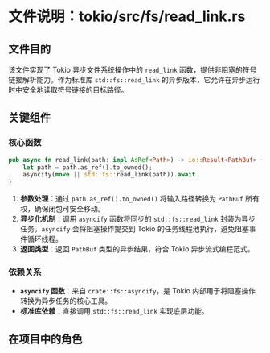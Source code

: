 # 文件说明：tokio/src/fs/read_link.rs

## 文件目的
该文件实现了 Tokio 异步文件系统操作中的 `read_link` 函数，提供非阻塞的符号链接解析能力。作为标准库 `std::fs::read_link` 的异步版本，它允许在异步运行时中安全地读取符号链接的目标路径。

## 关键组件
### 核心函数
```rust
pub async fn read_link(path: impl AsRef<Path>) -> io::Result<PathBuf> {
    let path = path.as_ref().to_owned();
    asyncify(move || std::fs::read_link(path)).await
}
```
1. **参数处理**：通过 `path.as_ref().to_owned()` 将输入路径转换为 `PathBuf` 所有权，确保闭包可安全移动。
2. **异步化机制**：调用 `asyncify` 函数将同步的 `std::fs::read_link` 封装为异步任务。`asyncify` 会将阻塞操作提交到 Tokio 的任务线程池执行，避免阻塞事件循环线程。
3. **返回类型**：返回 `PathBuf` 类型的异步结果，符合 Tokio 异步流式编程范式。

### 依赖关系
- **`asyncify` 函数**：来自 `crate::fs::asyncify`，是 Tokio 内部用于将阻塞操作转换为异步任务的核心工具。
- **标准库依赖**：直接调用 `std::fs::read_link` 实现底层功能。

## 在项目中的角色